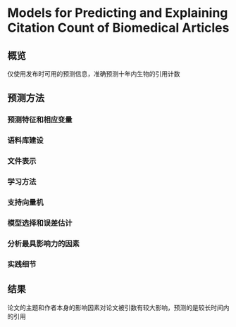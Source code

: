 # Models for Predicting and Explaining Citation Count of Biomedical Articles

## 概览

仅使用发布时可用的预测信息，准确预测十年内生物的引用计数

## 预测方法

### 预测特征和相应变量

### 语料库建设

### 文件表示

### 学习方法

### 支持向量机

### 模型选择和误差估计

### 分析最具影响力的因素

### 实践细节

## 结果

论文的主题和作者本身的影响因素对论文被引数有较大影响，预测的是较长时间内的引用
